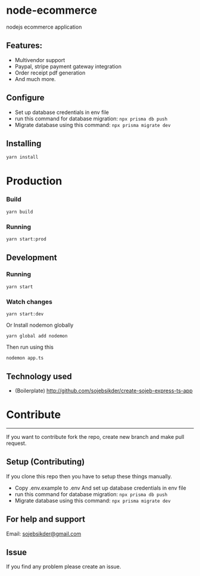 # node-ecommerce

nodejs ecommerce application

## Features:

- Multivendor support
- Paypal, stripe payment gateway integration
- Order receipt pdf generation
- And much more.

## Configure

- Set up database credentials in env file
- run this command for database migration:
  `npx prisma db push`
- Migrate database using this command:
  `npx prisma migrate dev`

## Installing

```
yarn install
```

# Production

### Build

```
yarn build
```

### Running

```
yarn start:prod
```

## Development

### Running

```
yarn start
```

### Watch changes

```
yarn start:dev
```

Or Install nodemon globally

```
yarn global add nodemon
```

Then run using this

```
nodemon app.ts
```

## Technology used

- (Boilerplate) http://github.com/sojebsikder/create-sojeb-express-ts-app

# Contribute

---

If you want to contribute fork the repo, create new branch and make pull request.

## Setup (Contributing)

If you clone this repo then you have to setup these things manually.

- Copy .env.example to .env And set up database credentials in env file
- run this command for database migration:
  `npx prisma db push`
- Migrate database using this command:
  `npx prisma migrate dev`

## For help and support

Email: sojebsikder@gmail.com

## Issue

If you find any problem please create an issue.
